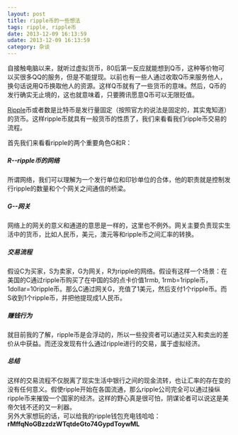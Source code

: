 ```yaml
---
layout: post
title: ripple币的一些想法 
tags: ripple, ripple币
date: 2013-12-09 16:13:59
udate: 2013-12-09 16:13:59
category: 杂谈
---
```

  
[ripple]: https://ripple.com/ "Ripple 官网"  
  
自接触电脑以来，就听过虚拟货币，80后第一反应就能想到Q币，这种等价物可以买很多QQ的服务，但是不能提现。以前也有一些人通过收取Q币来服务他人，换句话说用Q币换取他人的资源。这样Q币就有了一些货币的意味。然后，Q币的发行确实无止境的，这也就意味着，只要腾讯愿意Q币可以无限贬值。  
  
[Ripple][ripple]币或者数是比特币是发行量固定（按照官方的说法是固定的，其实鬼知道）的货币。这样ripple币就具有一般货币的性质了，我们来看看我们ripple币交易的流程。  
  
首先我们来看看ripple的两个重要角色G和R：  

##### R--ripple币的网络
所谓网络，我们可以理解为一个发行单位和印钞单位的合体，他的职责就是控制发行ripple的数量和个个网关之间通信的桥梁。
  
##### G--网关  
网络上的网关的意义和通道的意思是一样的，这里也不例外。网关主要负责现实生活中的货币，比如人民币，美元，澳元等和ripple币之间汇率的转换。

##### 交易流程
假设C为买家，S为卖家，G为网关，R为ripple的网络。假设有这样一个场景：在美国的C通过ripple币购买了在中国的S的点卡价值1rmb, 1rmb=1ripple币， 1dollar=10ripple币。那么C通过网关G，充值了1美元，然后支付1个ripple币。而S收到1个ripple币，并把他提现成1人民币。  
##### 赚钱行为  
就目前我的了解，ripple币是会浮动的，所以一些投资者可以通过买入和卖出的差价从中获益。而还没发现有什么通过ripple进行的交易，属于虚拟经济。

##### 总结
这样的交易流程不仅脱离了现实生活中银行之间的现金流转，也让汇率的存在变的没有任何意义。假使ripple开始在各国流通，那么ripple公司完全可以通过操纵ripple币来摧毁一个国家的经济。这样的野心真是很可怕，阴谋论者可以说这是美帝欠钱不还的又一利器。  
另外大家想玩的话，可以给我的ripple钱包充电钱哈哈： **rMffqNoGBzzdzWTqtdeGto74GypdToywML**
